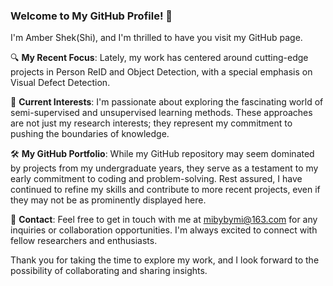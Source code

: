 <!---
- 👋 Hi, I’m Amber Shek(Shi).
- 👀 My recent projects are on Person ReID and Object Detection (Visual Defect Detection specifically).
- 🌱 I’m currently interested in semi-supervised and unsupervised learning methods.
- 🤿 My github page is mostly stacked with the projects during my undergraduate study.
- 💞️ I’m looking to collaborate on ...
- 📫 Can reach me by mibybymi@163.com. 
--->
<!---
AMShek/AMShek is a ✨ special ✨ repository because its `README.md` (this file) appears on your GitHub profile.
You can click the Preview link to take a look at your changes.
--->

### Welcome to My GitHub Profile! 👋

I'm Amber Shek(Shi), and I'm thrilled to have you visit my GitHub page.

🔍 **My Recent Focus**: Lately, my work has centered around cutting-edge projects in Person ReID and Object Detection, with a special emphasis on Visual Defect Detection.

🌱 **Current Interests**: I'm passionate about exploring the fascinating world of semi-supervised and unsupervised learning methods. These approaches are not just my research interests; they represent my commitment to pushing the boundaries of knowledge.

🛠️ **My GitHub Portfolio**: While my GitHub repository may seem dominated by projects from my undergraduate years, they serve as a testament to my early commitment to coding and problem-solving. Rest assured, I have continued to refine my skills and contribute to more recent projects, even if they may not be as prominently displayed here.

📧 **Contact**: Feel free to get in touch with me at mibybymi@163.com for any inquiries or collaboration opportunities. I'm always excited to connect with fellow researchers and enthusiasts.

Thank you for taking the time to explore my work, and I look forward to the possibility of collaborating and sharing insights.
